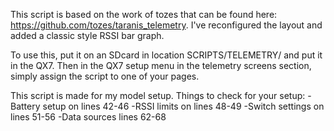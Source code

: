 This script is based on the work of tozes that can be found here: https://github.com/tozes/taranis_telemetry. I've reconfigured the layout and added a classic style RSSI bar graph.

To use this, put it on an SDcard in location SCRIPTS/TELEMETRY/ and put it in the QX7. Then in the QX7 setup menu in the telemetry screens section, simply assign the script to one of your pages.

This script is made for my model setup. Things to check for your setup:
-Battery setup on lines 42-46
-RSSI limits on lines 48-49
-Switch settings on lines 51-56
-Data sources lines 62-68


